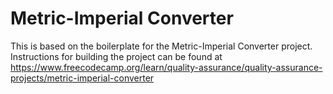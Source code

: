 # Metric-Imperial Converter

This is based on the boilerplate for the Metric-Imperial Converter project. Instructions for building the project can
be found at https://www.freecodecamp.org/learn/quality-assurance/quality-assurance-projects/metric-imperial-converter
